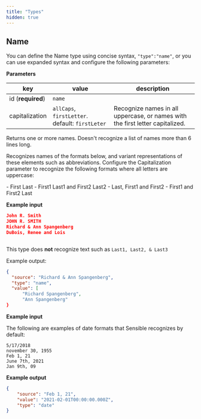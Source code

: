 ```yaml
---
title: "Types"
hidden: true
---
```



Name
-----

You can define the Name type using concise syntax, `"type":"name"`, or you can use expanded syntax and configure the following parameters:

**Parameters**

| key               | value                                           | description                                                  |
| ----------------- | ----------------------------------------------- | ------------------------------------------------------------ |
| id (**required**) | `name`                                          |                                                              |
| capitalization    | `allCaps`, `firstLetter`. default: `firstLeter` | Recognize names in all uppercase, or names with the first letter capitalized. |



Returns one or more names. Doesn't recognize a list of names more than 6 lines long. 

Recognizes names of the formats below, and variant representations of these elements such as abbreviations. Configure the Capitalization parameter to recognize the following formats where all letters are uppercase:

\- First Last
\- First1 Last1 and First2 Last2
\- Last, First1 and First2
\- First1 and First2 Last



**Example input**

```json
John R. Smith
JOHN R. SMITH
Richard & Ann Spangenberg
DuBois, Renee and Lois 



```

This type does **not** recognize text such as `Last1, Last2, & Last3`

Example output:

```json
{
  "source": "Richard & Ann Spangenberg",
  "type": "name",
  "value": [
      "Richard Spangenberg",
      "Ann Spangenberg"
}
```



**Example input**

The following are examples of date formats that Sensible recognizes by default:

```
5/17/2018
november 30, 1955
Feb 1, 21
June 7th, 2021
Jan 9th, 09

```

**Example output**

```json
{
    "source": "Feb 1, 21",
    "value": "2021-02-01T00:00:00.000Z",
    "type": "date"
}

```

